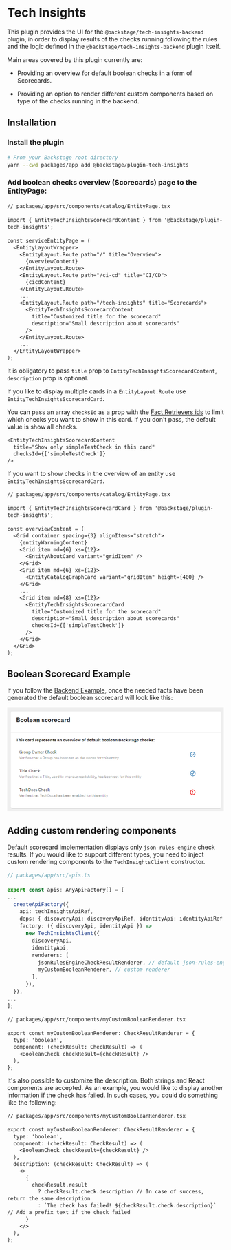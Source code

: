 # Tech Insights

This plugin provides the UI for the `@backstage/tech-insights-backend` plugin, in order to display results of the checks running following the rules and the logic defined in the `@backstage/tech-insights-backend` plugin itself.

Main areas covered by this plugin currently are:

- Providing an overview for default boolean checks in a form of Scorecards.

- Providing an option to render different custom components based on type of the checks running in the backend.

## Installation

### Install the plugin

```bash
# From your Backstage root directory
yarn --cwd packages/app add @backstage/plugin-tech-insights
```

### Add boolean checks overview (Scorecards) page to the EntityPage:

```tsx
// packages/app/src/components/catalog/EntityPage.tsx

import { EntityTechInsightsScorecardContent } from '@backstage/plugin-tech-insights';

const serviceEntityPage = (
  <EntityLayoutWrapper>
    <EntityLayout.Route path="/" title="Overview">
      {overviewContent}
    </EntityLayout.Route>
    <EntityLayout.Route path="/ci-cd" title="CI/CD">
      {cicdContent}
    </EntityLayout.Route>
    ...
    <EntityLayout.Route path="/tech-insights" title="Scorecards">
      <EntityTechInsightsScorecardContent
        title="Customized title for the scorecard"
        description="Small description about scorecards"
      />
    </EntityLayout.Route>
    ...
  </EntityLayoutWrapper>
);
```

It is obligatory to pass `title` prop to `EntityTechInsightsScorecardContent`, `description` prop is optional.

If you like to display multiple cards in a `EntityLayout.Route` use `EntityTechInsightsScorecardCard`.

You can pass an array `checksId` as a prop with the [Fact Retrievers ids](../tech-insights-backend#creating-fact-retrievers) to limit which checks you want to show in this card. If you don't pass, the default value is show all checks.

```tsx
<EntityTechInsightsScorecardContent
  title="Show only simpleTestCheck in this card"
  checksId={['simpleTestCheck']}
/>
```

If you want to show checks in the overview of an entity use `EntityTechInsightsScorecardCard`.

```tsx
// packages/app/src/components/catalog/EntityPage.tsx

import { EntityTechInsightsScorecardCard } from '@backstage/plugin-tech-insights';

const overviewContent = (
  <Grid container spacing={3} alignItems="stretch">
    {entityWarningContent}
    <Grid item md={6} xs={12}>
      <EntityAboutCard variant="gridItem" />
    </Grid>
    <Grid item md={6} xs={12}>
      <EntityCatalogGraphCard variant="gridItem" height={400} />
    </Grid>
    ...
    <Grid item md={8} xs={12}>
      <EntityTechInsightsScorecardCard
        title="Customized title for the scorecard"
        description="Small description about scorecards"
        checksId={['simpleTestCheck']}
      />
    </Grid>
  </Grid>
);
```

## Boolean Scorecard Example

If you follow the [Backend Example](https://github.com/backstage/backstage/tree/master/plugins/tech-insights-backend#backend-example), once the needed facts have been generated the default boolean scorecard will look like this:

![Boolean Scorecard Example](./docs/boolean-scorecard-example.png)

## Adding custom rendering components

Default scorecard implementation displays only `json-rules-engine` check results. If you would like to support different types, you need to inject custom rendering components to the `TechInsightsClient` constructor.

```ts
// packages/app/src/apis.ts

export const apis: AnyApiFactory[] = [
...
  createApiFactory({
    api: techInsightsApiRef,
    deps: { discoveryApi: discoveryApiRef, identityApi: identityApiRef },
    factory: ({ discoveryApi, identityApi }) =>
      new TechInsightsClient({
        discoveryApi,
        identityApi,
        renderers: [
          jsonRulesEngineCheckResultRenderer, // default json-rules-engine renderer
          myCustomBooleanRenderer, // custom renderer
        ],
      }),
  }),
...
];
```

```tsx
// packages/app/src/components/myCustomBooleanRenderer.tsx

export const myCustomBooleanRenderer: CheckResultRenderer = {
  type: 'boolean',
  component: (checkResult: CheckResult) => (
    <BooleanCheck checkResult={checkResult} />
  ),
};
```

It's also possible to customize the description. Both strings and React components are accepted. As an example, you would like
to display another information if the check has failed. In such cases, you could do something like the following:

```tsx
// packages/app/src/components/myCustomBooleanRenderer.tsx

export const myCustomBooleanRenderer: CheckResultRenderer = {
  type: 'boolean',
  component: (checkResult: CheckResult) => (
    <BooleanCheck checkResult={checkResult} />
  ),
  description: (checkResult: CheckResult) => (
    <>
      {
        checkResult.result
          ? checkResult.check.description // In case of success, return the same description
          : `The check has failed! ${checkResult.check.description}` // Add a prefix text if the check failed
      }
    </>
  ),
};
```
